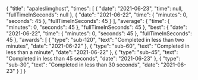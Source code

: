 {
  "title": "apaleslimghost",
  "times": [
    {
      "date": "2021-06-23",
      "time": null,
      "fullTimeInSeconds": null
    },
    {
      "date": "2021-06-22",
      "time": {
        "minutes": 0,
        "seconds": 45
      },
      "fullTimeInSeconds": 45
    }
  ],
  "average": {
    "time": {
      "minutes": 0,
      "seconds": 45
    },
    "fullTimeInSeconds": 45
  },
  "best": {
    "date": "2021-06-22",
    "time": {
      "minutes": 0,
      "seconds": 45
    },
    "fullTimeInSeconds": 45
  },
  "awards": [
    {
      "type": "sub-120",
      "text": "Completed in less than two minutes",
      "date": "2021-06-22"
    },
    {
      "type": "sub-60",
      "text": "Completed in less than a minute",
      "date": "2021-06-22"
    },
    {
      "type": "sub-45",
      "text": "Completed in less than 45 seconds",
      "date": "2021-06-23"
    },
    {
      "type": "sub-30",
      "text": "Completed in less than 30 seconds",
      "date": "2021-06-23"
    }
  ]
}
